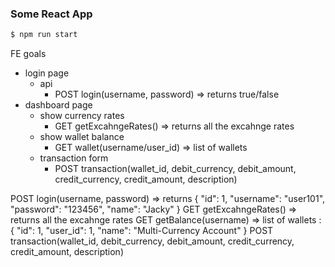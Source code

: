 ### Some React App
```bash 
$ npm run start
```


FE goals
- login page 
  - api
    - POST login(username, password) => returns true/false
- dashboard page
  - show currency rates  
    - GET getExcahngeRates() => returns all the excahnge rates
  - show wallet balance 
    - GET wallet(username/user_id) => list of wallets
  - transaction form 
    - POST transaction(wallet_id, debit_currency, debit_amount, credit_currency, credit_amount, description)

POST login(username, password) => returns { "id": 1, "username": "user101", "password": "123456", "name": "Jacky" }
GET getExcahngeRates() => returns all the excahnge rates
GET getBalance(username) => list of wallets : { "id": 1, "user_id": 1, "name": "Multi-Currency Account" }
POST transaction(wallet_id, debit_currency, debit_amount, credit_currency, credit_amount, description)